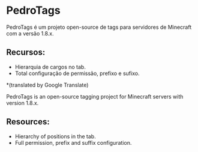 # PedroTags

PedroTags é um projeto open-source de tags para servidores de Minecraft com a versão 1.8.x.

## Recursos:
* Hierarquia de cargos no tab.
* Total configuração de permissão, prefixo e sufixo.

*(translated by Google Translate)

PedroTags is an open-source tagging project for Minecraft servers with version 1.8.x.

## Resources:
* Hierarchy of positions in the tab.
* Full permission, prefix and suffix configuration.
